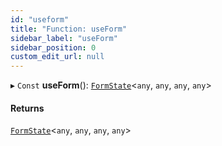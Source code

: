 ```yaml
---
id: "useform"
title: "Function: useForm"
sidebar_label: "useForm"
sidebar_position: 0
custom_edit_url: null
---
```


▸ `Const` **useForm**(): [`FormState`](../classes/formstate.md)<`any`, `any`, `any`, `any`\>

#### Returns

[`FormState`](../classes/formstate.md)<`any`, `any`, `any`, `any`\>
